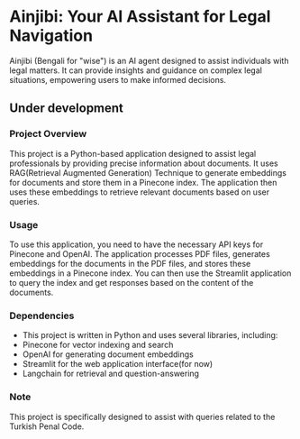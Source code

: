 # Ainjibi: Your AI Assistant for Legal Navigation

Ainjibi (Bengali for "wise") is an AI agent designed to assist individuals with legal matters. It can provide insights and guidance on complex legal situations, empowering users to make informed decisions.

## Under development

### Project Overview

This project is a Python-based application designed to assist legal professionals by providing precise information about documents. 
It uses RAG(Retrieval Augmented Generation) Technique to generate embeddings for documents and store them in a Pinecone index. 
The application then uses these embeddings to retrieve relevant documents based on user queries.  

### Usage
To use this application, you need to have the necessary API keys for Pinecone and OpenAI. 
The application processes PDF files, generates embeddings for the documents in the PDF files, and stores these embeddings in a Pinecone index. 
You can then use the Streamlit application to query the index and get responses based on the content of the documents.  

### Dependencies
- This project is written in Python and uses several libraries, including:
- Pinecone for vector indexing and search
- OpenAI for generating document embeddings
- Streamlit for the web application interface(for now)
- Langchain for retrieval and question-answering

### Note
This project is specifically designed to assist with queries related to the Turkish Penal Code.
